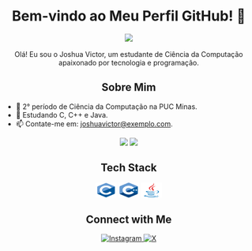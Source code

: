 <h1 align="center">Bem-vindo ao Meu Perfil GitHub! 🎉</h1>
<p align="center">
  <img src="https://media.giphy.com/media/hvRJCLFzcasrR4ia7z/giphy.gif" width="50">
</p>

<p align="center">Olá! Eu sou o Joshua Victor, um estudante de Ciência da Computação apaixonado por tecnologia e programação.</p>

<h2 align="center">Sobre Mim</h2>

- 🥇 2° período de Ciência da Computação na PUC Minas.
- 🌱 Estudando C, C++ e Java.
- 📫 Contate-me em: joshuavictor@exemplo.com.

<div align="center">
  <img src="https://github-readme-stats-sigma-five.vercel.app/api?hide_title=false&hide_rank=false&show_icons=true&include_all_commits=true&count_private=true&disable_animations=false&theme=great-gatsby&locale=en&hide_border=false&username=seu_username" height="150">
  <img src="https://github-readme-stats-sigma-five.vercel.app/api/top-langs?locale=en&hide_title=false&layout=compact&card_width=320&langs_count=5&theme=great-gatsby&hide_border=false&username=seu_username" height="150">
</div>

<h2 align="center">Tech Stack</h2>

<div align="center">
  <img src="https://github.com/devicons/devicon/blob/master/icons/c/c-original.svg" height="30" width="42" alt="C logo">
  <img src="https://github.com/devicons/devicon/blob/master/icons/cplusplus/cplusplus-original.svg" height="30" width="42" alt="Cplusplus logo">
  <img src="https://github.com/devicons/devicon/blob/master/icons/java/java-original.svg" height="30" width="42" alt="Java logo">
</div>

<h2 align="center">Connect with Me</h2>

<div align="center">
  <a href="https://www.instagram.com/itsjoshvictor/" target="_blank">
    <img src="https://img.shields.io/badge/Instagram-%23E4405F.svg?style=for-the-badge&logo=Instagram&logoColor=white" alt="Instagram">
  </a>
  <a href="https://x.com/itsjoshvictor?t=UsELefgVcezKuWBSPdXczA&s=09" target="_blank">
    <img src="https://img.shields.io/badge/X-%230077B5.svg?style=for-the-badge&logo=X&logoColor=white" alt="X">
  </a>
</div>
